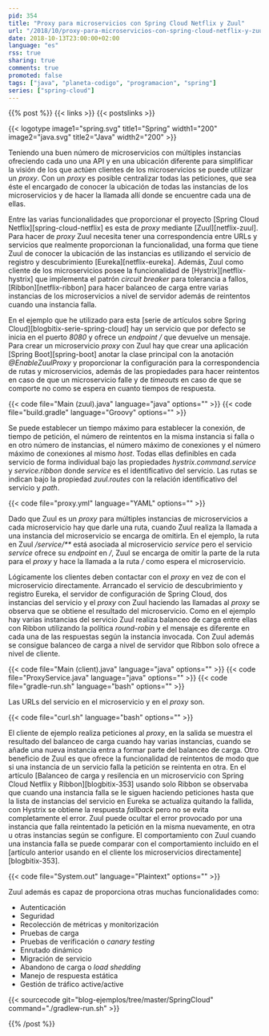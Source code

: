 ```yaml
---
pid: 354
title: "Proxy para microservicios con Spring Cloud Netflix y Zuul"
url: "/2018/10/proxy-para-microservicios-con-spring-cloud-netflix-y-zuul/"
date: 2018-10-13T23:00:00+02:00
language: "es"
rss: true
sharing: true
comments: true
promoted: false
tags: ["java", "planeta-codigo", "programacion", "spring"]
series: ["spring-cloud"]
---
```


{{% post %}}
{{< links >}}
{{< postslinks >}}

{{< logotype image1="spring.svg" title1="Spring" width1="200" image2="java.svg" title2="Java" width2="200" >}}

Teniendo una buen número de microservicios con múltiples instancias ofreciendo cada uno una API y en una ubicación diferente para simplificar la visión de los que actúen clientes de los microservicios se puede utilizar un _proxy_. Con un _proxy_ es posible centralizar todas las peticiones, que sea éste el encargado de conocer la ubicación de todas las instancias de los microservicios y de hacer la llamada allí donde se encuentre cada una de ellas.

Entre las varias funcionalidades que proporcionar el proyecto [Spring Cloud Netflix][spring-cloud-netflix] es esta de _proxy_ mediante [Zuul][netflix-zuul]. Para hacer de _proxy_ Zuul necesita tener una correspondencia entre URLs y servicios que realmente proporcionan la funcionalidad, una forma que tiene Zuul de conocer la ubicación de las instancias es utilizando el servicio de registro y descubrimiento [Eureka][netflix-eureka]. Además, Zuul como cliente de los microservicios posee la funcionalidad de [Hystrix][netflix-hystrix] que implementa el patrón _circuit breaker_ para tolerancia a fallos, [Ribbon][netflix-ribbon] para hacer balanceo de carga entre varias instancias de los microservicios a nivel de servidor además de reintentos cuando una instancia falla.

En el ejemplo que he utilizado para esta [serie de artículos sobre Spring Cloud][blogbitix-serie-spring-cloud] hay un servicio que por defecto se inicia en el puerto _8080_ y ofrece un _endpoint_ _/_ que devuelve un mensaje. Para crear un microservicio _proxy_ con Zuul hay que crear una aplicación [Spring Boot][spring-boot] anotar la clase principal con la anotación _@EnableZuulProxy_ y proporcionar la configuración para la correspondencia de rutas y microservicios, además de las propiedades para hacer reintentos en caso de que un microservicio falle y de _timeouts_ en caso de que se comporte no como se espera en cuanto tiempos de respuesta.

{{< code file="Main (zuul).java" language="java" options="" >}}
{{< code file="build.gradle" language="Groovy" options="" >}}

Se puede establecer un tiempo máximo para establecer la conexión, de tiempo de petición, el número de reintentos en la misma instancia si falla o en otro número de instancias, el número máximo de conexiones y el número máximo de conexiones al mismo _host_. Todas ellas definibles en cada servicio de forma individual bajo las propiedades _hystrix.command.service_ y _service.ribbon_ donde _service_ es el identificativo del servicio. Las rutas se indican bajo la propiedad _zuul.routes_ con la relación identificativo del servicio y _path_.

{{< code file="proxy.yml" language="YAML" options="" >}}

Dado que Zuul es un _proxy_ para múltiples instancias de microservicios a cada microservicio hay que darle una ruta, cuando Zuul realiza la llamada a una instancia del microservicio se encarga de omitirla. En el ejemplo, la ruta en Zuul _/service/**_ está asociada al microservicio _service_ pero el servicio _service_ ofrece su _endpoint_ en _/_, Zuul se encarga de omitir la parte de la ruta para el _proxy_ y hace la llamada a la ruta _/_ como espera el microservicio.

Lógicamente los clientes deben contactar con el _proxy_ en vez de con el microservicio directamente. Arrancado el servicio de descubrimiento y registro Eureka, el servidor de configuración de Spring Cloud, dos instancias del servicio y el _proxy_ con Zuul haciendo las llamadas al _proxy_ se observa que se obtiene el resultado del microservicio. Como en el ejemplo hay varias instancias del servicio Zuul realiza balanceo de carga entre ellas con Ribbon utilizando la política _round-robin_ y el mensaje es diferente en cada una de las respuestas según la instancia invocada. Con Zuul además se consigue balanceo de carga a nivel de servidor que Ribbon solo ofrece a nivel de cliente.

{{< code file="Main (client).java" language="java" options="" >}}
{{< code file="ProxyService.java" language="java" options="" >}}
{{< code file="gradle-run.sh" language="bash" options="" >}}

Las URLs del servicio en el microservicio y en el _proxy_ son.

{{< code file="curl.sh" language="bash" options="" >}}

El cliente de ejemplo realiza peticiones al _proxy_, en la salida se muestra el resultado del balanceo de carga cuando hay varias instancias, cuando se añade una nueva instancia entra a formar parte del balanceo de carga. Otro beneficio de Zuul es que ofrece la funcionalidad de reintentos de modo que si una instancia de un servicio falla la petición se reintenta en otra. En el artículo [Balanceo de carga y resilencia en un microservicio con Spring Cloud Netflix y Ribbon][blogbitix-353] usando solo Ribbon se observaba que cuando una instancia falla se le siguen haciendo peticiones hasta que la lista de instancias del servicio en Eureka se actualiza quitando la fallida, con Hystrix se obtiene la respuesta _fallback_ pero no se evita completamente el error. Zuul puede ocultar el error provocado por una instancia que falla reintentado la petición en la misma nuevamente, en otra u otras instancias según se configure. El comportamiento con Zuul cuando una instancia falla se puede comparar con el comportamiento incluido en el [artículo anterior usando en el cliente los microservicios directamente][blogbitix-353].

{{< code file="System.out" language="Plaintext" options="" >}}

Zuul además es capaz de proporciona otras muchas funcionalidades como:

* Autenticación
* Seguridad
* Recolección de métricas y monitorización
* Pruebas de carga
* Pruebas de verificación o _canary testing_
* Enrutado dinámico
* Migración de servicio
* Abandono de carga o _load shedding_
* Manejo de respuesta estática
* Gestión de tráfico active/active

{{< sourcecode git="blog-ejemplos/tree/master/SpringCloud" command="./gradlew-run.sh" >}}

{{% /post %}}

